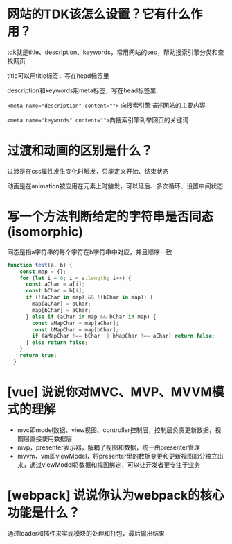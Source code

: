 # 网站的TDK该怎么设置？它有什么作用？

tdk就是title、description、keywords，常用网站的seo，帮助搜索引擎分类和查找网页

title可以用title标签，写在head标签里

description和keywords用meta标签，写在head标签里

`<meta name="description" content="">` 向搜索引擎描述网站的主要内容

`<meta name="keywords" content="">`向搜索引擎列举网页的关键词

# 过渡和动画的区别是什么？

过渡是在css属性发生变化时触发，只能定义开始、结束状态

动画是在animation被应用在元素上时触发，可以延后、多次循环、设置中间状态

# 写一个方法判断给定的字符串是否同态(isomorphic)

同态是指a字符串的每个字符在b字符串中对应，并且顺序一致

```javascript
function test(a, b) {
    const map = {};
    for (let i = 0; i < a.length; i++) {
      const aChar = a[i];
      const bChar = b[i];
      if (!(aChar in map) && !(bChar in map)) {
        map[aChar] = bChar;
        map[bChar] = aChar;
      } else if (aChar in map && bChar in map) {
        const aMapChar = map[aChar];
        const bMapChar = map[bChar];
        if (aMapChar !== bChar || bMapChar !== aChar) return false;
      } else return false;
    }
    return true;
  }
```

# [vue] 说说你对MVC、MVP、MVVM模式的理解

- mvc即model数据、view视图、controller控制层，控制层负责更新数据，视图层直接使用数据层
- mvp，presenter表示器，解耦了视图和数据，统一由presenter管理
- mvvm，vm即viewModel，将presenter里的数据变更和更新视图部分独立出来，通过viewModel将数据和视图绑定，可以让开发者更专注于业务

# [webpack] 说说你认为webpack的核心功能是什么？

通过loader和插件来实现模块的处理和打包，最后输出结果